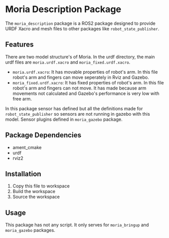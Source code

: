 # Moria Description Package
The `moria_description` package is a ROS2 package designed to provide URDF Xacro and mesh files to other packages like `robot_state_publisher`.

## Features
There are two model structure's of Moria. In the urdf directory, the main urdf files are `moria.urdf.xacro` and `moria_fixed.urdf.xacro`.
- `moria.urdf.xacro`: It has movable properties of robot's arm. In this file robot's arm and fingers can move seperately in Rviz and Gazebo.
- `moria_fixed.urdf.xacro`: It has fixed properties of robot's arm. In this file robot's arm and fingers can not move. It has made because arm movements not calculated and Gazebo's performance is very low with free arm.

In this package sensor has defined but all the definitions made for `robot_state_publisher` so sensors are not running in gazebo with this model. Sensor plugins defined in `moria_gazebo` package.

## Package Dependencies
- ament_cmake
- urdf
- rviz2

## Installation
1. Copy this file to workspace
2. Build the workspace
3. Source the workspace

## Usage
This package has not any script. It only serves for `moria_bringup` and `moria_gazebo` packages.